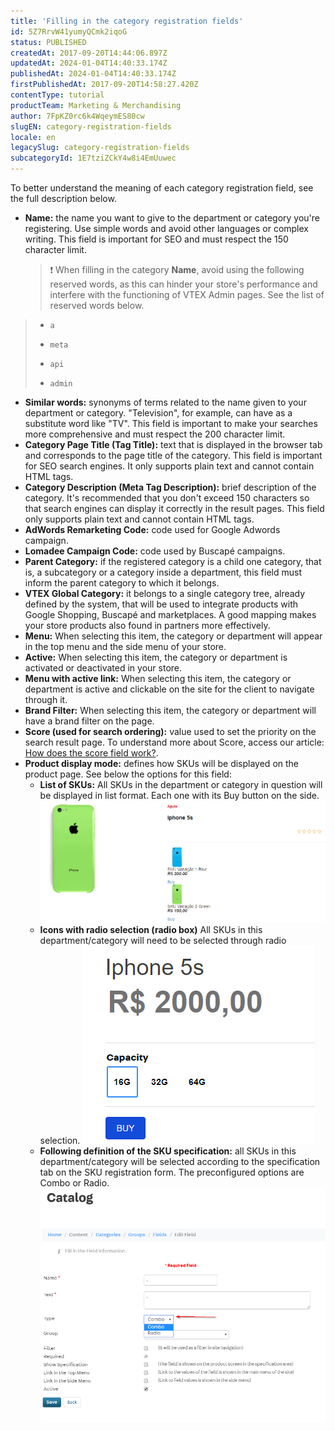 ```yaml
---
title: 'Filling in the category registration fields'
id: 5Z7RrvW41yumyQCmk2iqoG
status: PUBLISHED
createdAt: 2017-09-20T14:44:06.897Z
updatedAt: 2024-01-04T14:40:33.174Z
publishedAt: 2024-01-04T14:40:33.174Z
firstPublishedAt: 2017-09-20T14:58:27.420Z
contentType: tutorial
productTeam: Marketing & Merchandising
author: 7FpKZ0rc6k4WqeymES80cw
slugEN: category-registration-fields
locale: en
legacySlug: category-registration-fields
subcategoryId: 1E7tziZCkY4w8i4EmUuwec
---
```


To better understand the meaning of each category registration field, see the full description below.

- __Name:__ the name you want to give to the department or category you're registering. Use simple words and avoid other languages or complex writing. This field is important for SEO and must respect the 150 character limit.

  >❗ When filling in the category **Name**, avoid using the following reserved words, as this can hinder your store's performance and interfere with the functioning of VTEX Admin pages. See the list of reserved words below.
>
> * `a`
>
> * `meta`
>
> * `api`
>
> * `admin`
>     

- __Similar words:__ synonyms of terms related to the name given to your department or category. "Television", for example, can have as a substitute word like "TV". This field is important to make your searches more comprehensive and must respect the 200 character limit.
- __Category Page Title (Tag Title):__ text that is displayed in the browser tab and corresponds to the page title of the category. This field is important for SEO search engines. It only supports plain text and cannot contain HTML tags.
- __Category Description (Meta Tag Description):__ brief description of the category. It's recommended that you don't exceed 150 characters so that search engines can display it correctly in the result pages. This field only supports plain text and cannot contain HTML tags.
- __AdWords Remarketing Code:__ code used for Google Adwords campaign.
- __Lomadee Campaign Code:__ code used by Buscapé campaigns.
- __Parent Category:__ if the registered category is a child one category, that is, a subcategory or a category inside a department, this field must inform the parent category to which it belongs.
- __VTEX Global Category:__ it belongs to a single category tree, already defined by the system, that will be used to integrate products with Google Shopping, Buscapé and marketplaces. A good mapping makes your store products also found in partners more effectively.
- __Menu:__ When selecting this item, the category or department will appear in the top menu and the side menu of your store.
- __Active:__ When selecting this item, the category or department is activated or deactivated in your store.
- __Menu with active link:__ When selecting this item, the category or department is active and clickable on the site for the client to navigate through it.
- __Brand Filter:__ When selecting this item, the category or department will have a brand filter on the page.
- __Score (used for search ordering):__ value used to set the priority on the search result page. To understand more about Score, access our article: [How does the score field work?](https://help.vtex.com/en/tutorial/how-does-the-score-field-work--1BUZC0mBYEEIUgeQYAKcae).
- __Product display mode:__ defines how SKUs will be displayed on the product page. See below the options for this field:
  - __List of SKUs:__ All SKUs in the department or category in question will be displayed in list format. Each one with its Buy button on the side.
  ![1Lista.en](https://raw.githubusercontent.com/vtexdocs/help-center-content/refs/heads/main/docs/en/tutorials/Catalog/Categories/category-registration-fields_1.png)
  - __Icons with radio selection (radio box)__ All SKUs in this department/category will need to be selected through radio selection.
  ![RadioBox.en](https://raw.githubusercontent.com/vtexdocs/help-center-content/refs/heads/main/docs/en/tutorials/Catalog/Categories/category-registration-fields_2.png)
  - __Following definition of the SKU specification:__ all SKUs in this department/category will be selected according to the specification tab on the SKU registration form. The preconfigured options are Combo or Radio.
  ![Campos.en](https://raw.githubusercontent.com/vtexdocs/help-center-content/refs/heads/main/docs/en/tutorials/Catalog/Categories/category-registration-fields_3.png)
